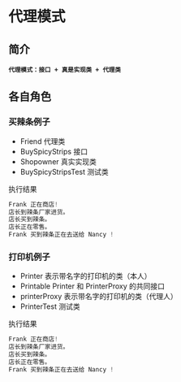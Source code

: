 # 代理模式 #
## 简介 ##
**```代理模式：接口 + 真是实现类 + 代理类```**
## 各自角色 ##
### 买辣条例子 ###
- Friend 代理类
- BuySpicyStrips 接口
- Shopowner 真实实现类
- BuySpicyStripsTest 测试类<br/>

执行结果
```java
Frank 正在商店!
店长到辣条厂家进货。
店长买到辣条。
店长正在零售。
Frank 买到辣条正在去送给 Nancy !
```

### 打印机例子 ###
- Printer 表示带名字的打印机的类（本人）
- Printable Printer 和 PrinterProxy 的共同接口
- printerProxy 表示带名字的打印机的类（代理人）
- PrinterTest 测试类<br/>

执行结果
```java
Frank 正在商店!
店长到辣条厂家进货。
店长买到辣条。
店长正在零售。
Frank 买到辣条正在去送给 Nancy !
```